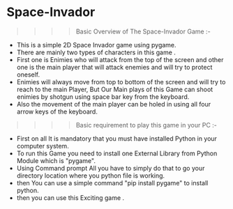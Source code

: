 # Space-Invador

>>>> Basic Overview of The Space-Invador Game :-

* This is a simple 2D Space Invador game using pygame. 
* There are mainly two types of characters in this game . 
* First one is Enimies who will attack from the top of the screen and other one is the main player that will attack enemies and will try to protect oneself.
* Enimies will always move from top to bottom of the screen and will try to reach to the main Player, But Our Main plays of this Game can shoot enimies by shotgun using space bar   key from the keyboard.
* Also the movement of the main player can be holed in using all four arrow keys of the keyboard. 

>>>> Basic requirement to play this game in your PC :-

 * First on all It is mandatory that you must have installed Python in your computer system.
 * To run this Game you need to install one External Library from Python Module which is "pygame".
 * Using Command prompt All you have to simply do that to go your directory location where you python file is working.
 * then You can use a simple command "pip install pygame" to install python.
 * then you can use this Exciting game .

